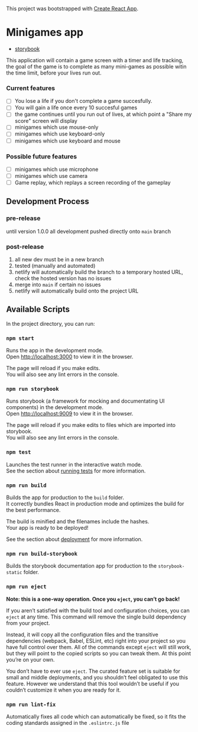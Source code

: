 This project was bootstrapped with [Create React App](https://github.com/facebook/create-react-app).

# Minigames app

- [storybook](https://storybook-minigames.georgewl.dev/)
<!-- - [application](https://minigames.georgewl.dev/) -->

This application will contain a game screen with a timer and life tracking, the goal of the game is to complete as many mini-games as possible witin the time limit, before your lives run out.

### Current features

- [ ] You lose a life if you don't complete a game succesfully.
- [ ] You will gain a life once every 10 succesful games
- [ ] the game continues until you run out of lives, at which point a "Share my score" screen will display
- [ ] minigames which use mouse-only
- [ ] minigames which use keyboard-only
- [ ] minigames which use keyboard and mouse

### Possible future features

- [ ] minigames which use microphone
- [ ] minigames which use camera
- [ ] Game replay, which replays a screen recording of the gameplay

## Development Process

### pre-release

until version 1.0.0 all development pushed directly onto `main` branch

### post-release

1. all new dev must be in a new branch
1. tested (manually and automated)
1. netlify will automatically build the branch to a temporary hosted URL, check the hosted version has no issues
1. merge into `main` if certain no issues
1. netlify will automatically build onto the project URL

## Available Scripts

In the project directory, you can run:

### `npm start`

Runs the app in the development mode.\
Open [http://localhost:3000](http://localhost:3000) to view it in the browser.

The page will reload if you make edits.\
You will also see any lint errors in the console.

### `npm run storybook`

Runs storybook (a framework for mocking and documentating UI components) in the development mode.\
Open [http://localhost:9009](http://localhost:9009) to view it in the browser.

The page will reload if you make edits to files which are imported into storybook.\
You will also see any lint errors in the console.

### `npm test`

Launches the test runner in the interactive watch mode.\
See the section about [running tests](https://facebook.github.io/create-react-app/docs/running-tests) for more information.

### `npm run build`

Builds the app for production to the `build` folder.\
It correctly bundles React in production mode and optimizes the build for the best performance.

The build is minified and the filenames include the hashes.\
Your app is ready to be deployed!

See the section about [deployment](https://facebook.github.io/create-react-app/docs/deployment) for more information.

### `npm run build-storybook`

Builds the storybook documentation app for production to the `storybook-static` folder.

### `npm run eject`

**Note: this is a one-way operation. Once you `eject`, you can’t go back!**

If you aren’t satisfied with the build tool and configuration choices, you can `eject` at any time. This command will remove the single build dependency from your project.

Instead, it will copy all the configuration files and the transitive dependencies (webpack, Babel, ESLint, etc) right into your project so you have full control over them. All of the commands except `eject` will still work, but they will point to the copied scripts so you can tweak them. At this point you’re on your own.

You don’t have to ever use `eject`. The curated feature set is suitable for small and middle deployments, and you shouldn’t feel obligated to use this feature. However we understand that this tool wouldn’t be useful if you couldn’t customize it when you are ready for it.

### `npm run lint-fix`

Automatically fixes all code which can automatically be fixed, so it fits the coding standards assigned in the `.eslintrc.js` file
